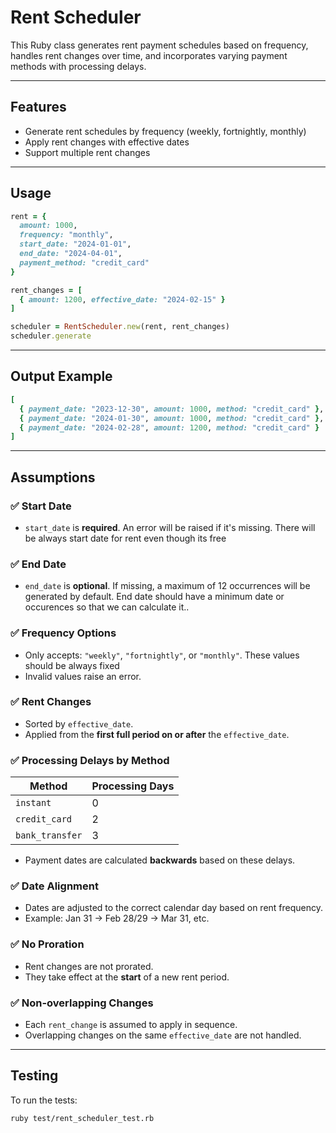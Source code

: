 # Rent Scheduler

This Ruby class generates rent payment schedules based on frequency,
handles rent changes over time, and incorporates varying payment methods
with processing delays.

---

## Features

- Generate rent schedules by frequency (weekly, fortnightly, monthly)
- Apply rent changes with effective dates
- Support multiple rent changes

---

## Usage

```ruby
rent = {
  amount: 1000,
  frequency: "monthly",
  start_date: "2024-01-01",
  end_date: "2024-04-01",
  payment_method: "credit_card"
}

rent_changes = [
  { amount: 1200, effective_date: "2024-02-15" }
]

scheduler = RentScheduler.new(rent, rent_changes)
scheduler.generate
```

---

## Output Example

```ruby
[
  { payment_date: "2023-12-30", amount: 1000, method: "credit_card" },
  { payment_date: "2024-01-30", amount: 1000, method: "credit_card" },
  { payment_date: "2024-02-28", amount: 1200, method: "credit_card" }
]
```

---

## Assumptions

### ✅ Start Date
- `start_date` is **required**. An error will be raised if it's missing. There will be always start date for rent even though its free

### ✅ End Date
- `end_date` is **optional**. If missing, a maximum of 12 occurrences will be generated by default. End date should have a minimum date or occurences so that we can calculate it..

### ✅ Frequency Options
- Only accepts: `"weekly"`, `"fortnightly"`, or `"monthly"`. These values should be always fixed
- Invalid values raise an error.

### ✅ Rent Changes
- Sorted by `effective_date`.
- Applied from the **first full period on or after** the `effective_date`.

### ✅ Processing Delays by Method
| Method            | Processing Days |
|-------------------|-----------------|
| `instant`         | 0               |
| `credit_card`     | 2               |
| `bank_transfer`   | 3               |

- Payment dates are calculated **backwards** based on these delays.

### ✅ Date Alignment
- Dates are adjusted to the correct calendar day based on rent frequency.
- Example: Jan 31 → Feb 28/29 → Mar 31, etc.

### ✅ No Proration
- Rent changes are not prorated.
- They take effect at the **start** of a new rent period.

### ✅ Non-overlapping Changes
- Each `rent_change` is assumed to apply in sequence.
- Overlapping changes on the same `effective_date` are not handled.

---

## Testing

To run the tests:

```bash
ruby test/rent_scheduler_test.rb
```